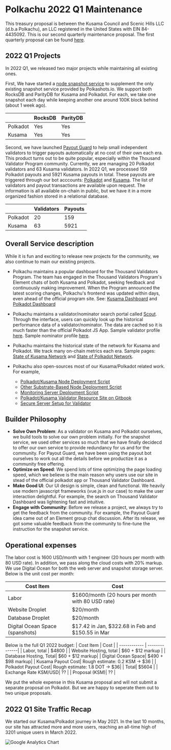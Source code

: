 # Polkachu 2022 Q1 Maintenance

This treasury proposal is between the Kusama Council and Scenic Hills LLC (d.b.a Polkachu), an LLC registered in the United States with EIN 84-4435092. This is our second quarterly maintenance proposal. The first quarterly proposal can be found [here](/polkachu_2021q4_maintenance.md).


## 2022 Q1 Projects
In 2022 Q1, we released two major projects while maintaining all existing ones. 

First, We have started a [node snapshot service](https://polkachu.com/snapshots) to supplement the only existing snapshot service provided by Polkashots.io. We support both RocksDB and ParityDB for Kusama and Polkadot. For each, we take one snapshot each day while keeping another one around 100K block behind (about 1 week ago). 

|              | RocksDB       | ParityDB    |
| ------------ | --------------| ----------- |
| Polkadot     | Yes           | Yes         |
| Kusama       | Yes           | Yes         |

Second, we have launched [Payout Guard](https://polkachu.com/payout_guard) to help small independent validators to trigger payouts automatically at no cost of their own each era. This product turns out to be quite popular, especially within the Thousand Validator Program community. Currently, we are managing 20 Polkadot validators and 63 Kusama validators. In 2022 Q1, we processed 159 Polkadot payouts and 5921 Kusama payouts in total. These payouts are triggered through our bot acccounts: [Polkadot](https://polkadot.subscan.io/account/14H2TZhfH13ebngvvUtZLGp8mFGw4DyH5uSSqpYVUnfkhRLu) and [Kusama](https://kusama.subscan.io/account/EAm8eWXxTXFTBEzmAVbhF4vu8r9LCpxsJ2u6QAS5N59VPDF). The list of validators and payout transactions are available upon request. The information is all available on-chain in public, but we have it in a more organized fashion stored in a relational database. 

|              | Validators    | Payouts     |
| ------------ | --------------| ----------- |
| Polkadot     | 20            | 159         |
| Kusama       | 63            | 5921        |


## Overall Service description
While it is fun and exciting to release new projects for the community, we also continue to main our existing projects. 
- Polkachu maintains a popular dashboard for the Thousand Validators Program. The team has engaged in the Thousand Validators Program's Element chats of both Kusama and Polkadot, seeking feedback and continuously making improvement. When the Program announced the latest scoring changes, Polkachu's frontend was updated within days, even ahead of the official program site. See: [Kusama Dashboard](https://polkachu.com/kusama/thousand_validators) and [Polkadot Dashboard](https://polkachu.com/polkadot/thousand_validator)
 
- Polkachu maintains a validator/nominator search portal called [Scout](https://polkachu.com/scout). Through the interface, users can quickly look up the historical performance data of a validator/nominator. The data are cached so it is much faster than the official Polkadot JS App. Sample validator profile [here](https://polkachu.com/kusama/validators/CsKvJ4fdesaRALc5swo5iknFDpop7YUwKPJHdmUvBsUcMGb). Sample nominator profile [here](https://polkachu.com/kusama/nominators/HTAeD1dokCVs9MwnC1q9s2a7d2kQ52TAjrxE1y5mj5MFLLA). 

- Polkachu maintains the historical state of the network for Kusama and Polkadot. We track many on-chain metrics each era. Sample pages: [State of Kusama Network](https://polkachu.com/kusama/era_summaries) and [State of Polkadot Network](https://polkachu.com/polkadot/era_summaries). 

- Polkachu also open-sources most of our Kusama/Polkadot related work. For example, 
     - [Polkadot/Kusama Node Deployment Script](https://github.com/polkachu/polkadot-validator)
     - [Other Substrate-Based Node Deployment Script](https://github.com/polkachu/substrate-validator)
     - [Monitoring Server Deployment Script](https://github.com/polkachu/server-monitoring)
     - [Polkadot/Kusama Validator Resource Site on Gitbook](https://github.com/polkachu/validator-resources)
     - [Secure Server Setup for Validator](https://github.com/polkachu/secure-server-setup)


## Builder Philosophy
- **Solve Own Problem**: As a validator on Kusama and Polkadot ourselves, we build tools to solve our own problem initially. For the snapshot service, we used other services so much that we have finally decidecd to offer our own service to provide redundancy for us and for the community. For Payout Guard, we have been using the payout bot ourselves to work out all the details before we productize it as a community free offering. 
- **Optimize on Speed**: We spend lots of time optimizing the page loading speed, which we believe is the main reason why users use our site in stead of the official polkadot app or Thousand Validator Dashboard. 
- **Make Good UI**: Our UI design is simple, clean and functional. We heavily use modern javascript frameworks (vue.js in our case) to make the user interaction delightful. For example, the search on Thousand Validator Dashboard was lightening fast and intuitive.
- **Engage with Community**: Before we release a project, we always try to get the feedback from the community. For example, the Payout Guard idea came out of an Element group chat discussion. After its release, we got some valuable feedback from the community to fine-tune the instruction for the snapshot service. 

## Operational expenses
The labor cost is 1600 USD/month with 1 engineer (20 hours per month with 80 USD rate). In addition, we pass along the cloud costs with 20% markup. We use Digital Ocean for both the web server and snapshot storage server. Below is the unit cost per month:

| Cost Item          | Cost      | 
| ------------        | --------------| 
| Labor   | $1600/month (20 hours per month with 80 USD rate)  | 
| Website Droplet | $20/month | 
| Database Droplet | $20/month | 
| Digital Ocean Space (spanshots) |  $17.42 in Jan, $322.68 in Feb and $150.55 in Mar   | 

Below is the full Q1 2022 budget:
| Cost Item          | Cost      | 
| ------------        | --------------| 
| Labor, total    | $4800 | 
| Website Hosting, total | $60 + $12 markup | 
| Database Hosting, Total| $60 + $12 markup| 
| Digital Ocean Space| $490 + $98 markup| 
| Kusama Payout Cost| Rough estimate: 0.2 KSM -> $36 | 
| Polkadot Payout Cost| Rough estimate: 1.8 DOT -> $36| 
| Total| $5604 | 
| Exchange Rate KSM/USD| ??  | 
| Proposal (KSM)| ?? | 

We put the whole expense in this Kusama proposal and will not submit a separate proposal on Polkadot. But we are happy to seperate them out to two unique proposals. 

## 2022 Q1 Site Traffic Recap
We started our Kusama/Polkadot journey in May 2021. In the last 10 months, our site has attracted more and more users, reaching an all-time high of 3201 unique users in March 2022. 

![Google Analytics Chart](https://i.imgur.com/68iDSxD.png)
